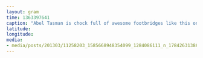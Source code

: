 ```yaml
---
layout: gram
time: 1363397641
caption: "Abel Tasman is chock full of awesome footbridges like this one."
latitude: 
longitude: 
media:
- media/posts/201303/11258203_1585668948354099_1284086111_n_17842631386000351.jpg
---
```

